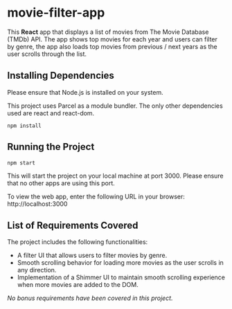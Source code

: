 # movie-filter-app

This **React** app that displays a list of movies from The Movie Database (TMDb) API. The app shows top movies for each year and users can filter by genre, the app also loads top movies from previous / next years as the user scrolls through the list.


## Installing Dependencies
Please ensure that Node.js is installed on your system.

This project uses Parcel as a module bundler. The only other dependencies used are react and react-dom.

```
npm install
```



## Running the Project
```
npm start
```

This will start the project on your local machine at port 3000. Please ensure that no other apps are using this port.

To view the web app, enter the following URL in your browser: http://localhost:3000


## List of Requirements Covered

The project includes the following functionalities:

- A filter UI that allows users to filter movies by genre.
- Smooth scrolling behavior for loading more movies as the user scrolls in any direction.
- Implementation of a Shimmer UI to maintain smooth scrolling experience when more movies are added to the DOM.

*No bonus requirements have been covered in this project.*